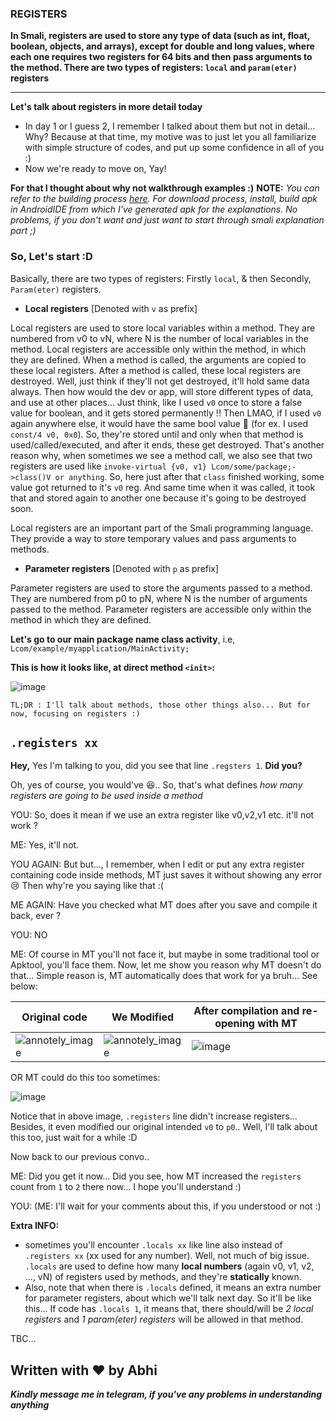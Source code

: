 ### REGISTERS
**In Smali, registers are used to store any type of data (such as int, float, boolean, objects, and arrays), except for double and long values, where each one requires two registers for 64 bits and then pass arguments to the method. There are two types of registers: `local` and `param(eter)` registers**
***


**Let's talk about registers in more detail today**
- In day 1 or I guess 2, I remember I talked about them but not in detail... Why? Because at that time, my motive was to just let you all familiarize with simple structure of codes, and put up some confidence in all of you :)
- Now we're ready to move on, Yay!

**For that I thought about why not walkthrough examples :)**
**NOTE:** _You can refer to the building process [here](https://github.com/AbhiTheModder/understand-smali/blob/main/AndroidIDE.md). For download process, install, build apk in AndroidIDE from which I've generated apk for the explanations. No problems, if you don't want and just want to start through smali explanation part ;)_

### So, Let's start :D
Basically, there are two types of registers:
Firstly `local`, & then Secondly, `Param(eter)` registers.

* **Local registers** [Denoted with `v` as prefix]

Local registers are used to store local variables within a method. They are numbered from v0 to vN, where N is the number of local variables in the method. Local registers are accessible only within the method, in which they are defined.
When a method is called, the arguments are copied to these local registers. After a method is called, these local registers are destroyed. Well, just think if they'll not get destroyed, it'll hold same data always. Then how would the dev or app, will store different types of data, and use at other places... Just think, like I used `v0` once to store a false value for boolean, and it gets stored permanently !! Then LMAO, if I used `v0` again anywhere else, it would have the same bool value 🤣 (for ex. I used `const/4 v0, 0x0`). So, they're stored until and only when that method is used/called/executed, and after it ends, these get destroyed. That's another reason why, when sometimes we see a method call, we also see that two registers are used like `invoke-virtual {v0, v1} Lcom/some/package;->class()V or anything`. So, here just after that `class` finished working, some value got returned to it's `v0` reg. And same time when it was called, it took that and stored again to another one because it's going to be destroyed soon. 

Local registers are an important part of the Smali programming language. They provide a way to store temporary values and pass arguments to methods.

* **Parameter registers** [Denoted with `p` as prefix]

Parameter registers are used to store the arguments passed to a method. They are numbered from p0 to pN, where N is the number of arguments passed to the method. Parameter registers are accessible only within the method in which they are defined.


**Let's go to our main package name class activity**, i.e, `Lcom/example/myapplication/MainActivity;`

**This is how it looks like, at direct method `<init>`:**

![image](https://github.com/AbhiTheModder/understand-smali/assets/85984486/361c630c-da7f-49ce-9796-52cd5f0d2942)

`TL;DR : I'll talk about methods, those other things also... But for now, focusing on registers :)`

## `.registers xx`
**Hey,** Yes I'm talking to you, did you see that line `.regsters 1`. **Did you?**

Oh, yes of course, you would've 😆.. So, that's what defines _how many registers are going to be used inside a method_

YOU: So, does it mean if we use an extra register like v0,v2,v1 etc. it'll not work ?

ME: Yes, it'll not.

YOU AGAIN: But but..., I remember, when I edit or put any extra register containing code inside methods, MT just saves it without showing any error 😢 Then why're you saying like that :(

ME AGAIN: Have you checked what MT does after you save and compile it back, ever ?

YOU: NO

ME: Of course in MT you'll not face it, but maybe in some traditional tool or Apktool, you'll face them. Now, let me show you reason why MT doesn't do that... Simple reason is, MT automatically does that work for ya bruh... See below:

| Original code | We Modified | After compilation and re-opening with MT|
|--------------|--------------|--------------|
| ![annotely_image](https://github.com/AbhiTheModder/understand-smali/assets/85984486/36225df8-a59a-4e09-83b4-5bf45d14f02d) | ![annotely_image](https://github.com/AbhiTheModder/understand-smali/assets/85984486/45978748-214e-4c33-b278-b68213d06956) | ![image](https://github.com/AbhiTheModder/understand-smali/assets/85984486/78b608b1-c94f-46df-b14e-23c81ffb55b1) |

OR MT could do this too sometimes:

![image](https://github.com/AbhiTheModder/understand-smali/assets/85984486/71ece454-e50d-49d2-826c-d0f29e8e95e8)

Notice that in above image, `.registers` line didn't increase registers... Besides, it even modified our original intended `v0` to `p0`.. Well, I'll talk about this too, just wait for a while :D

Now back to our previous convo..

ME: Did you get it now... Did you see, how MT increased the `registers` count from `1` to `2` there now... I hope you'll understand :)

YOU: (ME: I'll wait for your comments about this, if you understood or not :)

**Extra INFO:**
- sometimes you'll encounter `.locals xx` like line also instead of `.registers xx` (xx used for any number). Well, not much of big issue. `.locals` are used to define how many **local numbers** (again v0, v1, v2, ..., vN) of registers used by methods, and they're **statically** known.
- Also, note that when there is `.locals` defined, it means an extra number for parameter registers, about which we'll talk next day. So it'll be like this...
If code has `.locals 1`, it means that, there should/will be _2 local registers_ and _1 param(eter) registers_ will be allowed in that method.

TBC...

## **Written with ❤ by Abhi**
**_Kindly message me in telegram, if you've any problems in understanding anything_**
